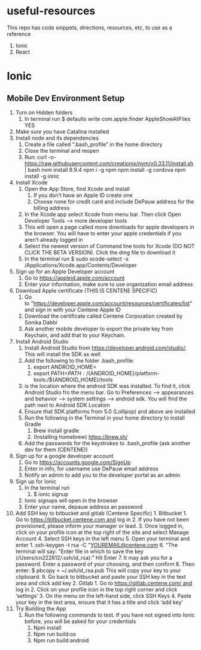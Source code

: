 # useful-resources
This repo has code snippets, directions, resources, etc, to use as a reference


1. Ionic 
2. React






# Ionic 
## Mobile Dev Environment Setup
1. Turn on Hidden folders 
    1. In terminal run $ defaults write com.apple.finder AppleShowAllFiles YES
2. Make sure you have Catalina installed 
3. Install node and its dependencies
    1. Create a file called “.bash_profile” in the home directory
    2. Close the terminal and reopen 
    3.  Run: curl -o- https://raw.githubusercontent.com/creationix/nvm/v0.33.11/install.sh | bash
			nvm install 8.9.4
			npm i -g npm
			npm install -g cordova
			npm install -g ionic
4. Install Xcode
    1. Open the App Store, find Xcode and install 
        1. If you don’t have an Apple ID create one
        2. Choose none for credit card and include DePauw address for the billing address
    2. In the Xcode app select Xcode from menu bar. Then click Open Developer Tools —> more developer tools
    3. This will open a page called more downloads for apple developers in the browser. You will have to enter your apple credentials if you aren’t already logged in
    4. Select the newest version of Command line tools for Xcode (DO NOT CLICK THE BETA VERSION). Click the dmg file to download it
    5. In the terminal run $ sudo xcode-select -s /Applications/Xcode.app/Contents/Developer
5. Sign up for an Apple Developer account
    1. Go to https://appleid.apple.com/account
    2. Enter your information, make sure to use organization email address
6. Download Apple certificate (THIS IS CENTENE SPECIFIC)
    1. Go to "https://developer.apple.com/account/resources/certificates/list" and sign in with your Centene Apple ID
    2. Download the certificate called Centene Corporation created by Sonika Dabbi
    3. Ask another mobile developer to export the private key from Keychain, and add that to your Keychain.
7. Install Android Studio
    1. Install Android Studio from https://developer.android.com/studio/. This will install the SDK as well 
    2. Add the following to the folder .bash_profile:
        1. export ANDROID_HOME=<SDK path>
        2. export PATH=${PATH}:/${ANDROID_HOME}/platform-tools:/${ANDROID_HOME}/tools
    3. <SDK PATH> is the location where the android SDK was installed. To find it, click Android Studio fro the menu bar. Go to Preferences —> appearances and behavior —> system settings —> android sdk. You will find the path next to Android SDK Location
    4. Ensure that SDK platforms from 5.0 (Lollipop) and above are installed 
    5. Run the following in the Terminal in your home directory to install Gradle
        1. Brew install gradle 
        2. (Installing homebrew) https://brew.sh/ 
    6. Add the passwords for the keystrokes to .bash_profile (ask another dev for them (CENTENE))
8. Sign up for a google developer account
    1. Go to https://accounts.google.com/SignUp
    2. Enter in info, for username use DePauw email address
    3. Notify an admin to add you to the developer portal as an admin
9. Sign up for Ionic
    1. In the terminal run 
        1. $ ionic signup
    2. Ionic signups will open in the browser 
    3. Enter your name, depauw address an password
10. Add SSH key to bitbucket and gitlab (Centene Specific)
        1. Bitbucket
            1. Go to https://bitbucket.centene.com and log in
            2. If you have not been provisioned, please inform your manager or lead.
            3. Once logged in, click on your profile icon at the top right of the site and select Manage Account
            4. Select SSH keys in the left menu
            5. Open your terminal and enter
                1. ssh-keygen -t rsa -C "YOUREMAIL@centene.com
            6. "The terminal will say: "Enter file in which to save the key (/Users/cn222812/.ssh/id_rsa):” Hit Enter
            7. It may ask you for a password. Enter a password of your choosing, and then confirm
            8. Then enter: $ pbcopy < ~/.ssh/id_rsa.pub This will copy your key to your clipboard.
            9. Go back to bitbucket and paste your SSH key in the text area and click add key
        2. Gitlab
            1. Go to https://gitlab.centene.com/ and log in
            2. Click on your profile icon in the top right corner and click ‘settings’
            3. On the menu on the left-hand side, click SSH Keys
            4. Paste your key in the text area, ensure that it has a title and click ‘add key’
11. Try Building the App
    1. Run the following commands to test. If you have not signed into Ionic before, you will be asked for your credentials
        1. Npm install 
        2. Npm run build:os
        3. Npm run build:android

